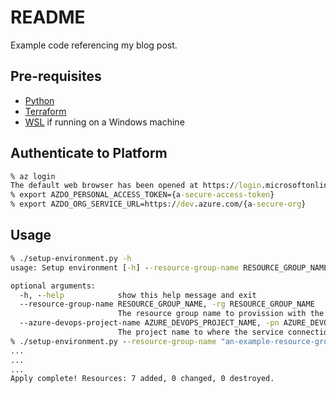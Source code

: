# README

Example code referencing my blog post.

## Pre-requisites

- [Python](https://www.python.org)
- [Terraform](https://www.terraform.io)
- [WSL](https://docs.microsoft.com/en-us/windows/wsl/install-win10) if running on a Windows machine

## Authenticate to Platform

```cmd
% az login
The default web browser has been opened at https://login.microsoftonline.com/common/oauth2/authorize. Please continue the login in the web browser. If no web browser is available or if the web browser fails to open, use device code flow with `az login --use-device-code`.
% export AZDO_PERSONAL_ACCESS_TOKEN={a-secure-access-token}
% export AZDO_ORG_SERVICE_URL=https://dev.azure.com/{a-secure-org}
```

## Usage

```cmd
% ./setup-environment.py -h
usage: Setup environment [-h] --resource-group-name RESOURCE_GROUP_NAME --azure-devops-project-name AZURE_DEVOPS_PROJECT_NAME

optional arguments:
  -h, --help            show this help message and exit
  --resource-group-name RESOURCE_GROUP_NAME, -rg RESOURCE_GROUP_NAME
                        The resource group name to provission with the service connection.
  --azure-devops-project-name AZURE_DEVOPS_PROJECT_NAME, -pn AZURE_DEVOPS_PROJECT_NAME
                        The project name to where the service connection will be provisioned.
% ./setup-environment.py --resource-group-name "an-example-resource-group" --azure-devops-project-name main
...
...
...
Apply complete! Resources: 7 added, 0 changed, 0 destroyed.
```
